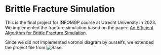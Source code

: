 # Brittle Fracture Simulation
This is the final project for INFOMGP course at Utrecht University in 2023. We implemented the fracture simulation based on the paper: [An Efficient Algorithm for Brittle Fracture Simulation](https://github.com/milesbarr/brittle-fracture-simulation/blob/main/paper.pdf).

Since we did not implemented voronoi diagram by ourselfs, we extended the project file from ![Base](https://github.com/Vekzzor/2D-Voronoi-Fracture/).
